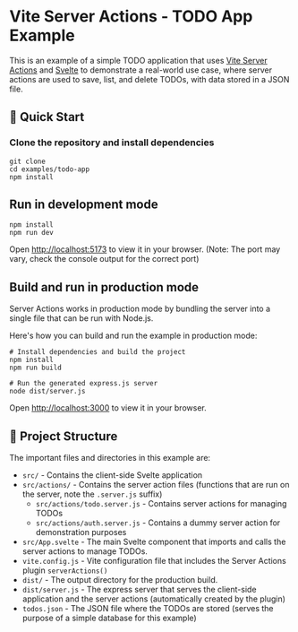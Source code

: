 # Vite Server Actions - TODO App Example

This is an example of a simple TODO application that
uses [Vite Server Actions](https://github.com/HelgeSverre/vite-plugin-server-actions)
and [Svelte](https://svelte.dev/) to demonstrate a real-world use case, where server actions are used to save, list, and
delete TODOs, with data stored in a JSON file.

## 🚀 Quick Start

### Clone the repository and install dependencies

```shell
git clone
cd examples/todo-app
npm install
```

## Run in development mode

```shell
npm install
npm run dev
```

Open [http://localhost:5173](http://localhost:5173) to view it in your browser. (Note: The port may vary, check the
console output for the correct port)

## Build and run in production mode

Server Actions works in production mode by bundling the server into a single file that can be run with Node.js.

Here's how you can build and run the example in production mode:

```shell
# Install dependencies and build the project
npm install
npm run build

# Run the generated express.js server
node dist/server.js
```

Open [http://localhost:3000](http://localhost:3000) to view it in your browser.

## 📁 Project Structure

The important files and directories in this example are:

- `src/` - Contains the client-side Svelte application
- `src/actions/` - Contains the server action files (functions that are run on the server, note the `.server.js` suffix)
  - `src/actions/todo.server.js` - Contains server actions for managing TODOs
  - `src/actions/auth.server.js` - Contains a dummy server action for demonstration purposes
- `src/App.svelte` - The main Svelte component that imports and calls the server actions to manage TODOs.
- `vite.config.js` - Vite configuration file that includes the Server Actions plugin `serverActions()`
- `dist/` - The output directory for the production build.
- `dist/server.js` - The express server that serves the client-side application and the server actions (automatically
  created by the plugin)
- `todos.json` - The JSON file where the TODOs are stored (serves the purpose of a simple database for this example)
